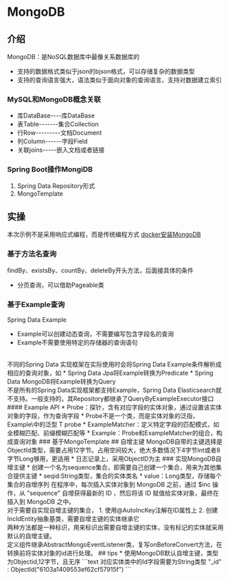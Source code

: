 # MongoDB
## 介绍
MongoDB：是NoSQL数据库中最像关系数据库的
* 支持的数据格式类似于json的bjson格式，可以存储复杂的数据类型
* 支持的查询语言强大，语法类似于面向对象的查询语言，支持对数据建立索引
### MySQL和MongoDB概念关联
* 库DataBase----库DataBase
* 表Table-------集合Collection
* 行Row---------文档Document
* 列Column------字段Field
* 关联joins-----嵌入文档或者链接
### Spring Boot操作MongiDB
1. Spring Data Repository形式
2. MongoTemplate
## 实操
本次示例不是采用响应式编程，而是传统编程方式
[docker安装MongoDB](https://segmentfault.com/a/1190000020525887)
### 基于方法名查询
findBy、existsBy、countBy、deleteBy开头方法，后面接具体的条件
* 分页查询，可以借助Pageable类
### 基于Example查询
Spring Data Example
* Example可以创建动态查询，不需要编写包含字段名的查询
* Example不需要使用特定的存储器的查询语句
<br>
不同的Spring Data 实现框架在实际使用时会将Spring Data Example条件解析成相应的查询对象，如
* Spring Data Jpa将Example转换为Predicate
* Spring Data MongoDB将Example转换为Query
<br>
不是所有的Spring Data实现框架都支持Example，Spring Data Elasticsearch就不支持。一般支持的，其Repository都继承了QueryByExampleExecutor接口
#### Example API
* Probe：探针，含有对应字段的实体对象，通过设置该实体对象的字段，作为查询字段
  * Probe不是一个类，而是实体对象的泛指，Example\<T\>中的泛型 T probe
* ExampleMatcher：定义特定字段的匹配模式，如全模糊匹配、前缀模糊匹配等
* Example：Probe和ExampleMatcher的组合，构成查询对象
### 基于MongoTemplate
## 自增主键
MongoDB自带的主键选择是ObjectId类型，需要占用12字节。占用空间较大，绝大多数情况下4字节Int或者8字节Long够用，更适用
* 日志记录上，采用ObjectID为主
### 实现MongoDB自增主键
* 创建一个名为sequence集合，即需要自己创建一个集合，用来为其他集合提供主键
  * seqid:String类型，集合的实体类名
  * value：Long类型，存储每个集合的自增序列
在程序中，每次插入实体对象到 MongoDB 之前，通过 $inc 操作，从 "sequence" 自增获得最新的 ID ，然后将该 ID 赋值给实体对象，最终在插入到 MongoDB 之中。
<br>
对于需要自实现自增主键的集合， 
1. 使用@AutoIncKey注解在ID属性上
2. 创建IncIdEntity抽象基类，需要自增主键的实体继承它
<br>
两种方法都是一种标识，用来标识出需要自增主键的实体，没有标记的实体就采用默认的自增主键。
<br>
定义组件继承AbstractMongoEventListener类，复写onBeforeConvert方法，在转换前将实体对象的id进行处理。
## tips
* 使用MongoDB默认自增主键，类型为Objectid,12字节，且无序
```text
对应实体类中的Id字段需要为String类型
"_id" : ObjectId("6103a1409553ef62cf57915f")
```
